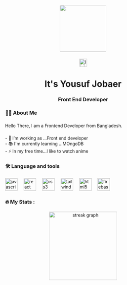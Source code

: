 <div align="center">
  <img height="150" src="https://t3.ftcdn.net/jpg/06/28/87/40/360_F_628874053_py9agOrUAPy2kTvgvrjogzA3BGXsHv7r.jpg"  />
</div>

###

<div align="center">
  <a href="https://www.linkedin.com/in/yousuf-jobaer-099b9832b/" target="_blank">
    <img src="https://img.shields.io/static/v1?message=LinkedIn&logo=linkedin&label=&color=0077B5&logoColor=white&labelColor=&style=for-the-badge" height="25" alt="linkedin logo"  />
  </a>
</div>

###

<h1 align="center">It's Yousuf Jobaer</h1>

###

<h3 align="center">Front End Developer</h3>

###

<h3 align="left">👩‍💻  About Me</h3>

###

<p align="left">Hello There, I am a Frontend Developer from Bangladesh.</p>

###

<p align="left">- 🔭 I’m working as ...Front end developer<br>- 📚 I'm currently learning ...MOngoDB<br>- ⚡ In my free time...I like to watch anime</p>

###

<h3 align="left">🛠 Language and tools</h3>

###

<div align="left">
  <img src="https://cdn.jsdelivr.net/gh/devicons/devicon/icons/javascript/javascript-original.svg" height="40" alt="javascript logo"  />
  <img width="12" />
  <img src="https://cdn.jsdelivr.net/gh/devicons/devicon/icons/react/react-original.svg" height="40" alt="react logo"  />
  <img width="12" />
  <img src="https://cdn.jsdelivr.net/gh/devicons/devicon/icons/css3/css3-original.svg" height="40" alt="css3 logo"  />
  <img width="12" />
  <img src="https://cdn.jsdelivr.net/gh/devicons/devicon/icons/tailwindcss/tailwindcss-original-wordmark.svg" height="40" alt="tailwindcss logo"  />
  <img width="12" />
  <img src="https://cdn.jsdelivr.net/gh/devicons/devicon/icons/html5/html5-original.svg" height="40" alt="html5 logo"  />
  <img width="12" />
  <img src="https://cdn.jsdelivr.net/gh/devicons/devicon/icons/firebase/firebase-plain.svg" height="40" alt="firebase logo"  />
</div>

###

<h3 align="left">🔥   My Stats :</h3>

###

<div align="center">
  <img src="https://streak-stats.demolab.com?user=YousufOO7&locale=en&mode=daily&theme=dark&hide_border=false&border_radius=5&order=3" height="220" alt="streak graph"  />
</div>

###
